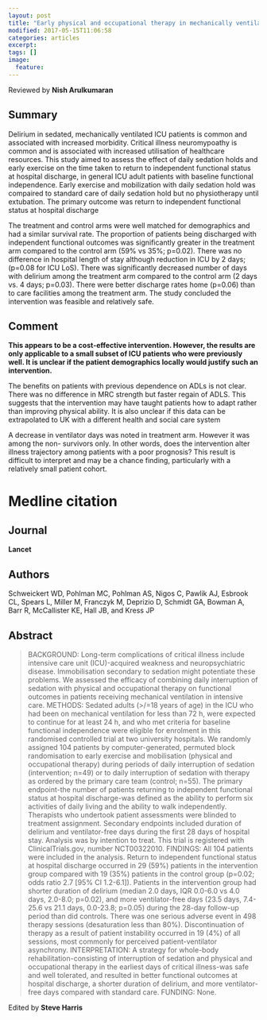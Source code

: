 ```yaml
---
layout: post
title: "Early physical and occupational therapy in mechanically ventilated, critically ill patients: a randomised controlled trial."
modified: 2017-05-15T11:06:58
categories: articles
excerpt:
tags: []
image:
  feature:
---
```


Reviewed by __Nish Arulkumaran__

## Summary

Delirium in sedated, mechanically ventilated ICU patients is common and associated with increased morbidity. Critical illness neuromypoathy is common and is associated with increased utilisation of healthcare resources. This study aimed to assess the effect of daily sedation holds and early exercise on the time taken to return to independent functional status at hospital discharge, in general ICU adult patients with baseline functional independence. Early exercise and mobilization with daily sedation hold was compaired to standard care of daily sedation hold but no physiotherapy until extubation. The primary outcome was return to independent functional status at hospital discharge

The treatment and control arms were well matched for demographics and had a similar survival rate. The proportion of patients being discharged with independent functional outcomes was significantly greater in the treatment arm compared to the control arm (59% vs 35%; p=0.02). There was no difference in hospital length of stay although reduction in ICU by 2 days; (p=0.08 for ICU LoS). There was significantly decreased number of days with delirium among the treatment arm compared to the control arm (2 days vs. 4 days; p=0.03). There were better discharge rates home (p=0.06) than to care facilities among the treatment arm. The study concluded the intervention was feasible and relatively safe.

## Comment

**This appears to be a cost-effective intervention. However, the results are only applicable to a small subset of ICU patients who were previously well. It is unclear if the patient demographics locally would justify such an intervention.**

The benefits on patients with previous dependence on ADLs is not clear. There was no difference in MRC strength but faster regain of ADLS. This suggests that the intervention may have taught patients how to adapt rather than improving physical ability. It is also unclear if this data can be extrapolated to UK with a different health and social care system

A decrease in ventilator days was noted in treatment arm. However it was among the non- survivors only. In other words, does the intervention alter illness trajectory among patients with a poor prognosis? This result is difficult to interpret and may be a chance finding, particularly with a relatively small patient cohort.

# Medline citation

## Journal

**Lancet**

## Authors

Schweickert WD, Pohlman MC, Pohlman AS, Nigos C, Pawlik AJ, Esbrook CL, Spears L, Miller M, Franczyk M, Deprizio D, Schmidt GA, Bowman A, Barr R, McCallister KE, Hall JB, and Kress JP

## Abstract

> BACKGROUND: Long-term complications of critical illness include intensive care unit (ICU)-acquired weakness and neuropsychiatric disease. Immobilisation secondary to sedation might potentiate these problems. We assessed the efficacy of combining daily interruption of sedation with physical and occupational therapy on functional outcomes in patients receiving mechanical ventilation in intensive care. METHODS: Sedated adults (>/=18 years of age) in the ICU who had been on mechanical ventilation for less than 72 h, were expected to continue for at least 24 h, and who met criteria for baseline functional independence were eligible for enrolment in this randomised controlled trial at two university hospitals. We randomly assigned 104 patients by computer-generated, permuted block randomisation to early exercise and mobilisation (physical and occupational therapy) during periods of daily interruption of sedation (intervention; n=49) or to daily interruption of sedation with therapy as ordered by the primary care team (control; n=55). The primary endpoint-the number of patients returning to independent functional status at hospital discharge-was defined as the ability to perform six activities of daily living and the ability to walk independently. Therapists who undertook patient assessments were blinded to treatment assignment. Secondary endpoints included duration of delirium and ventilator-free days during the first 28 days of hospital stay. Analysis was by intention to treat. This trial is registered with ClinicalTrials.gov, number NCT00322010. FINDINGS: All 104 patients were included in the analysis. Return to independent functional status at hospital discharge occurred in 29 (59%) patients in the intervention group compared with 19 (35%) patients in the control group (p=0.02; odds ratio 2.7 [95% CI 1.2-6.1]). Patients in the intervention group had shorter duration of delirium (median 2.0 days, IQR 0.0-6.0 vs 4.0 days, 2.0-8.0; p=0.02), and more ventilator-free days (23.5 days, 7.4-25.6 vs 21.1 days, 0.0-23.8; p=0.05) during the 28-day follow-up period than did controls. There was one serious adverse event in 498 therapy sessions (desaturation less than 80%). Discontinuation of therapy as a result of patient instability occurred in 19 (4%) of all sessions, most commonly for perceived patient-ventilator asynchrony. INTERPRETATION: A strategy for whole-body rehabilitation-consisting of interruption of sedation and physical and occupational therapy in the earliest days of critical illness-was safe and well tolerated, and resulted in better functional outcomes at hospital discharge, a shorter duration of delirium, and more ventilator-free days compared with standard care. FUNDING: None.

Edited by __Steve Harris__